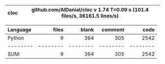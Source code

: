 cloc|github.com/AlDanial/cloc v 1.74  T=0.09 s (101.4 files/s, 36161.5 lines/s)
--- | ---

Language|files|blank|comment|code
:-------|-------:|-------:|-------:|-------:
Python|9|364|305|2542
--------|--------|--------|--------|--------
SUM:|9|364|305|2542
